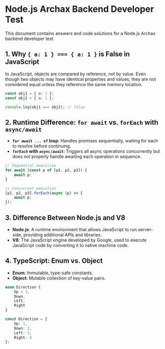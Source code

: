 # Node.js Archax Backend Developer Test

This document contains answers and code solutions for a Node.js Archax backend developer test.

## 1. Why `{ a: 1 } === { a: 1 }` is False in JavaScript

In JavaScript, objects are compared by reference, not by value. Even though two objects may have identical properties and values, they are not considered equal unless they reference the same memory location.

```javascript
const obj1 = { a: 1 };
const obj2 = { a: 1 };

console.log(obj1 === obj2); // false
```

## 2. Runtime Difference: `for await` vs. `forEach` with `async/await`

- **`for await ... of` loop**: Handles promises sequentially, waiting for each to resolve before continuing.
- **`forEach` with `async/await`**: Triggers all async operations concurrently but does not properly handle awaiting each operation in sequence.

```javascript
// Sequential execution
for await (const p of [p1, p2, p3]) {
    await p;
}

// Concurrent execution
[p1, p2, p3].forEach(async (p) => {
    await p;
});
```

## 3. Difference Between Node.js and V8

- **Node.js**: A runtime environment that allows JavaScript to run server-side, providing additional APIs and libraries.
- **V8**: The JavaScript engine developed by Google, used to execute JavaScript code by converting it to native machine code.

## 4. TypeScript: Enum vs. Object

- **Enum**: Immutable, type-safe constants.
- **Object**: Mutable collection of key-value pairs.

```typescript
enum Direction {
    Up = 1,
    Down,
    Left,
    Right
}

const Direction = {
    Up: 1,
    Down: 2,
    Left: 3,
    Right: 4
};
```